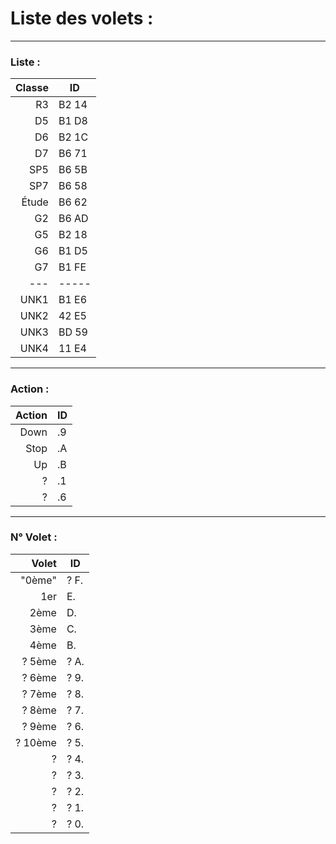 # Liste des volets : 
---
### Liste :
| Classe | ID |
|-----:|-----------|
| R3 | B2 14 |
| D5 | B1 D8 |
| D6 | B2 1C |
| D7 | B6 71 |
| SP5 | B6 5B |
| SP7 | B6 58 |
| Étude | B6 62 |
| G2 | B6 AD |
| G5 | B2 18 |
| G6 | B1 D5 |
| G7 | B1 FE |
| --- | ----- |
| UNK1 | B1 E6 |
| UNK2 | 42 E5 |
| UNK3 | BD 59 |
| UNK4 | 11 E4 |



---
### Action :
| Action | ID |
|-------:|----|
| Down | .9 |
| Stop | .A |
| Up | .B |
| ? | .1 |
| ? | .6 |

---
### N° Volet :
| Volet | ID |
|------:|----|
| "0ème" | ? F. |
| 1er | E. |
| 2ème | D. |
| 3ème | C. |
| 4ème | B. |
| ? 5ème | ? A. |
| ? 6ème | ? 9. | 
| ? 7ème | ? 8. |
| ? 8ème | ? 7. |
| ? 9ème | ? 6. |
| ? 10ème| ? 5. |
| ?| ? 4. |
| ?| ? 3. |
| ?| ? 2. |
| ?| ? 1. |
| ?| ? 0. |
